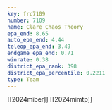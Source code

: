 ```yaml
---
key: frc7109
number: 7109
name: Clare Chaos Theory
epa_end: 8.65
auto_epa_end: 4.44
teleop_epa_end: 3.49
endgame_epa_end: 0.71
winrate: 0.38
district_epa_rank: 398
district_epa_percentile: 0.2211
type: Team
---
```

[[2024miber]]
[[2024mimtp]]
